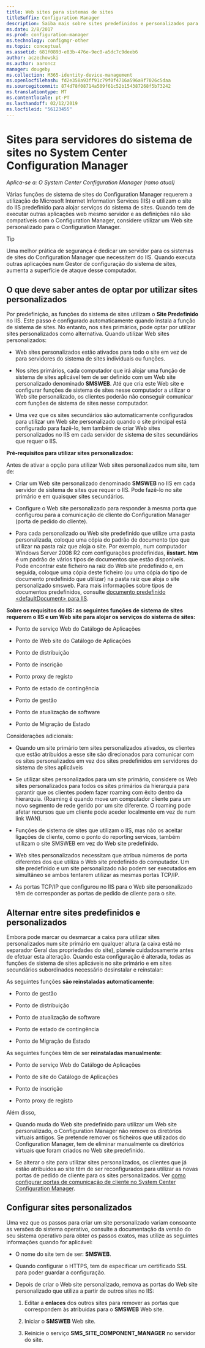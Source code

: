 ```yaml
---
title: Web sites para sistemas de sites
titleSuffix: Configuration Manager
description: Saiba mais sobre sites predefinidos e personalizados para servidores do sistema de sites no System Center Configuration Manager.
ms.date: 2/8/2017
ms.prod: configuration-manager
ms.technology: configmgr-other
ms.topic: conceptual
ms.assetid: 681f0893-e83b-476e-9ec0-a5dc7c9deeb6
author: aczechowski
ms.author: aaroncz
manager: dougeby
ms.collection: M365-identity-device-management
ms.openlocfilehash: fd2e358a93ff91c79f0f4716a596a9f7026c5daa
ms.sourcegitcommit: 874d78f08714a509f61c52b154387268f5b73242
ms.translationtype: MT
ms.contentlocale: pt-PT
ms.lasthandoff: 02/12/2019
ms.locfileid: "56123455"
---
```

# <a name="websites-for-site-system-servers-in-system-center-configuration-manager"></a>Sites para servidores do sistema de sites no System Center Configuration Manager

*Aplica-se a: O System Center Configuration Manager (ramo atual)*

Várias funções de sistema de sites do Configuration Manager requerem a utilização do Microsoft Internet Information Services (IIS) e utilizam o site do IIS predefinido para alojar serviços do sistema de sites. Quando tem de executar outras aplicações web mesmo servidor e as definições não são compatíveis com o Configuration Manager, considere utilizar um Web site personalizado para o Configuration Manager.  

> [!TIP]  
>  Uma melhor prática de segurança é dedicar um servidor para os sistemas de sites do Configuration Manager que necessitem do IIS. Quando executa outras aplicações num Gestor de configuração do sistema de sites, aumenta a superfície de ataque desse computador.  




##  <a name="BKMK_What2Know"></a> O que deve saber antes de optar por utilizar sites personalizados  
 Por predefinição, as funções do sistema de sites utilizam o **Site Predefinido** no IIS. Este passo é configurado automaticamente quando instala a função de sistema de sites. No entanto, nos sites primários, pode optar por utilizar sites personalizados como alternativa. Quando utilizar Web sites personalizados:  

-   Web sites personalizados estão ativados para todo o site em vez de para servidores do sistema de sites individuais ou funções.  

-   Nos sites primários, cada computador que irá alojar uma função de sistema de sites aplicável tem de ser definido com um Web site personalizado denominado **SMSWEB**. Até que cria este Web site e configurar funções de sistema de sites nesse computador a utilizar o Web site personalizado, os clientes poderão não conseguir comunicar com funções de sistema de sites nesse computador.  

-   Uma vez que os sites secundários são automaticamente configurados para utilizar um Web site personalizado quando o site principal está configurado para fazê-lo, tem também de criar Web sites personalizados no IIS em cada servidor de sistema de sites secundários que requer o IIS.  


  **Pré-requisitos para utilizar sites personalizados:**  

 Antes de ativar a opção para utilizar Web sites personalizados num site, tem de:  

-   Criar um Web site personalizado denominado **SMSWEB** no IIS em cada servidor de sistema de sites que requer o IIS. Pode fazê-lo no site primário e em quaisquer sites secundários.  

-   Configure o Web site personalizado para responder à mesma porta que configurou para a comunicação de cliente do Configuration Manager (porta de pedido do cliente).  

-   Para cada personalizado ou Web site predefinido que utilize uma pasta personalizada, coloque uma cópia do padrão de documento tipo que utilizar na pasta raiz que aloja o site. Por exemplo, num computador Windows Server 2008 R2 com configurações predefinidas, **iisstart. htm** é um padrão de vários tipos de documentos que estão disponíveis. Pode encontrar este ficheiro na raiz do Web site predefinido e, em seguida, coloque uma cópia deste ficheiro (ou uma cópia do tipo de documento predefinido que utilizar) na pasta raiz que aloja o site personalizado smsweb. Para mais informações sobre tipos de documentos predefinidos, consulte [documento predefinido &lt;defaultDocument\> para IIS](http://www.iis.net/configreference/system.webserver/defaultdocument).  

**Sobre os requisitos do IIS:**
**as seguintes funções de sistema de sites requerem o IIS e um Web site para alojar os serviços do sistema de sites:**  

-   Ponto de serviço Web do Catálogo de Aplicações  

-   Ponto de Web site do Catálogo de Aplicações  

-   Ponto de distribuição  

-   Ponto de inscrição  

-   Ponto proxy de registo  

-   Ponto de estado de contingência  

-   Ponto de gestão  

-   Ponto de atualização de software  

-   Ponto de Migração de Estado  

Considerações adicionais:  

-   Quando um site primário tem sites personalizados ativados, os clientes que estão atribuídos a esse site são direcionados para comunicar com os sites personalizados em vez dos sites predefinidos em servidores do sistema de sites aplicáveis  

-   Se utilizar sites personalizados para um site primário, considere os Web sites personalizados para todos os sites primários da hierarquia para garantir que os clientes podem fazer roaming com êxito dentro da hierarquia. (Roaming é quando move um computador cliente para um novo segmento de rede gerido por um site diferente. O roaming pode afetar recursos que um cliente pode aceder localmente em vez de num link WAN).  

-   Funções de sistema de sites que utilizam o IIS, mas não os aceitar ligações de cliente, como o ponto do reporting services, também utilizam o site SMSWEB em vez do Web site predefinido.  

-   Web sites personalizados necessitam que atribua números de porta diferentes dos que utiliza o Web site predefinido do computador. Um site predefinido e um site personalizado não podem ser executados em simultâneo se ambos tentarem utilizar as mesmas portas TCP/IP.  

-   As portas TCP/IP que configurou no IIS para o Web site personalizado têm de corresponder as portas de pedido de cliente para o site.  

## <a name="switch-between-default-and-custom-websites"></a>Alternar entre sites predefinidos e personalizados  
Embora pode marcar ou desmarcar a caixa para utilizar sites personalizados num site primário em qualquer altura (a caixa está no separador Geral das propriedades do site), planeie cuidadosamente antes de efetuar esta alteração. Quando esta configuração é alterada, todas as funções de sistema de sites aplicáveis no site primário e em sites secundários subordinados necessário desinstalar e reinstalar:  

As seguintes funções **são reinstaladas automaticamente**:  

-   Ponto de gestão  

-   Ponto de distribuição  

-   Ponto de atualização de software  

-   Ponto de estado de contingência  

-   Ponto de Migração de Estado  

As seguintes funções têm de ser **reinstaladas manualmente**:  

-   Ponto de serviço Web do Catálogo de Aplicações  

-   Ponto de site do Catálogo de Aplicações  

-   Ponto de inscrição  

-   Ponto proxy de registo  

Além disso,  

-   Quando muda do Web site predefinido para utilizar um Web site personalizado, o Configuration Manager não remove os diretórios virtuais antigos. Se pretende remover os ficheiros que utilizados do Configuration Manager, tem de eliminar manualmente os diretórios virtuais que foram criados no Web site predefinido.  

-   Se alterar o site para utilizar sites personalizados, os clientes que já estão atribuídos ao site têm de ser reconfigurados para utilizar as novas portas de pedido de cliente para os sites personalizados. Ver [como configurar portas de comunicação de cliente no System Center Configuration Manager](../../../core/clients/deploy/configure-client-communication-ports.md).  

## <a name="set-up-custom-websites"></a>Configurar sites personalizados  
Uma vez que os passos para criar um site personalizado variam consoante as versões do sistema operativo, consulte a documentação da versão do seu sistema operativo para obter os passos exatos, mas utilize as seguintes informações quando for aplicável:  

-   O nome do site tem de ser: **SMSWEB**.  

-   Quando configurar o HTTPS, tem de especificar um certificado SSL para poder guardar a configuração.  

-   Depois de criar o Web site personalizado, remova as portas do Web site personalizado que utiliza a partir de outros sites no IIS:  

    1.  Editar a **enlaces** dos outros sites para remover as portas que correspondem às atribuídas para o **SMSWEB** Web site.  

    2.  Iniciar o **SMSWEB** Web site.  

    3.  Reinicie o serviço **SMS_SITE_COMPONENT_MANAGER** no servidor do site.  
